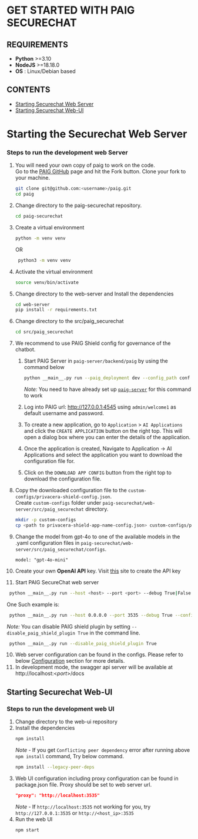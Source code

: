 # GET STARTED WITH PAIG SECURECHAT

## REQUIREMENTS

- **Python** >=3.10
- **NodeJS** >=18.18.0 
- **OS** : Linux/Debian based


## CONTENTS
- [Starting Securechat Web Server](#starting-the-securechat-web-server)
- [Starting Securechat Web-UI](#starting-securechat-web-ui)

# Starting the Securechat Web Server

### Steps to run the development web Server
1. You will need your own copy of paig to work on the code. 
<br>Go to the [PAIG GitHub](https://github.com/privacera/paig) page and hit the Fork button. Clone your fork to your machine.
   ```bash
   git clone git@github.com:<username>/paig.git
   cd paig
   ```
2. Change directory to the paig-securechat repository.
    ```bash
    cd paig-securechat
    ```
3. Create a virtual environment
    ```bash
    python -m venv venv
    ```
   OR
   ```bash
    python3 -m venv venv
    ```
4. Activate the virtual environment
    ```bash
    source venv/bin/activate
    ```
5. Change directory to the web-server and Install the dependencies
    ```bash
    cd web-server
    pip install -r requirements.txt
    ```
6. Change directory to the src/paig_securechat
    ```bash
    cd src/paig_securechat
    ```
7. We recommend to use PAIG Shield config for governance of the chatbot.
   1. Start PAIG Server in `paig-server/backend/paig` by using the command below
   
        ```bash
      python __main__.py run --paig_deployment dev --config_path conf --host "127.0.0.1" --port 4545
        ```
        _Note:_ You need to have already set up [`paig-server`](../paig-server/GET_STARTED.md) for this command to work 

   2. Log into PAIG url: http://127.0.0.1:4545 using `admin/welcome1` as default username and password.
   3. To create a new application, go to `Application` > `AI Applications` and click the `CREATE APPLICATION` button on the right top. This will open a dialog box where you can enter the details of the application. 
   4. Once the application is created, Navigate to Application -> AI Applications and select the application you want to download the configuration file for. 
   5. Click on the `DOWNLOAD APP CONFIG` button from the right top to download the configuration file. 

8. Copy the downloaded configuration file to the `custom-configs/privacera-shield-config.json`.
   <br> Create `custom-configs` folder under `paig-securechat/web-server/src/paig_securechat` directory.
   ```bash
   mkdir -p custom-configs
   cp <path to privacera-shield-app-name-config.json> custom-configs/privacera-shield-config.json
   ```

9. Change the model from gpt-4o to one of the available models in the .yaml configuration files in `paig-securechat/web-server/src/paig_securechat/configs`.
    ```
    model: "gpt-4o-mini"
    ```

10. Create your own **OpenAI API** key. Visit [this](https://platform.openai.com/) site to create the API key

11. Start PAIG SecureChat web server
   ```bash
    python __main__.py run --host <host> --port <port> --debug True|False --config_path <path to config folder> --openai_api_key <openai api key>
   ```
   One Such example is:
   ```bash
    python __main__.py run --host 0.0.0.0 --port 3535 --debug True --config_path configs --openai_api_key <openai api key>
   ```
   _Note:_ You can disable PAIG shield plugin by setting `--disable_paig_shield_plugin True` in the command line.
   ```bash
    python __main__.py run --disable_paig_shield_plugin True
   ```
   
10. Web server configuration can be found in the configs. Please refer to below [Configuration](#configuration) section for more details. 
11. In development mode, the swagger api server will be available at http://localhost:<_port_>/docs

## Starting Securechat Web-UI

### Steps to run the development web UI
1. Change directory to the web-ui repository
2. Install the dependencies
    ```bash
    npm install
    ```
   _Note_ - If you get `Conflicting peer dependency` error after running above `npm install` command, Try below command.
    ```bash
    npm install --legacy-peer-deps
    ```
3. Web UI configuration including proxy configuration can be found in package.json file. Proxy should be set to web server url.
    ```json
    "proxy": "http://localhost:3535"
    ```
   _Note_ - If `http://localhost:3535` not working for you, try `http://127.0.0.1:3535` or `http://<host_ip>:3535`
4. Run the web UI
    ```bash
    npm start
    ```